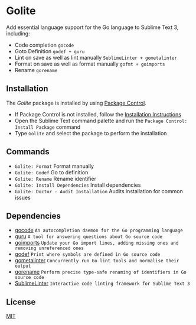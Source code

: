# Golite
Add essential language support for the Go language to Sublime Text 3, including:
- Code completion `gocode`
- Goto Definition `godef + guru`
- Lint on save as well as lint manually `SublimeLinter + gometalinter`
- Format on save as well as format manually `gofmt + goimports`
- Rename `gorename`

## Installation

The *Golite* package is installed by using
[Package Control](https://packagecontrol.io).

 - If Package Control is not installed, follow the [Installation Instructions](https://packagecontrol.io/installation)
 - Open the Sublime Text command palette and run the `Package Control: Install
   Package` command
 - Type `Golite` and select the package to perform the installation

## Commands

- `Golite: Format` Format manually
- `Golite: Godef` Go to definition
- `Golite: Rename` Rename identifier
- `Golite: Install Dependencies` Install dependencies
- `Golite: Doctor - Audit Installation` Audits installation for common issues

## Dependencies

- [gocode](https://github.com/nsf/gocode) `An autocompletion daemon for the Go programming language`
- [guru](https://golang.org/x/tools/cmd/guru) `A tool for answering questions about Go source code`
- [goimports](https://golang.org/x/tools/cmd/goimports) `Update your Go import lines, adding missing ones and removing unreferenced ones`
- [godef](https://github.com/rogpeppe/godef) `Print where symbols are defined in Go source code`
- [gometalinter](https://github.com/alecthomas/gometalinter) `Concurrently run Go lint tools and normalise their output`
- [gorename](https://golang.org/x/tools/cmd/gorename) `Perform precise type-safe renaming of identifiers in Go source code`
- [SublimeLinter](https://github.com/SublimeLinter/SublimeLinter3) `Interactive code linting framework for Sublime Text 3`

## License
[MIT](LICENSE)
